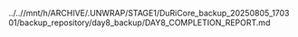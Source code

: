 ../..//mnt/h/ARCHIVE/.UNWRAP/STAGE1/DuRiCore_backup_20250805_170301/backup_repository/day8_backup/DAY8_COMPLETION_REPORT.md